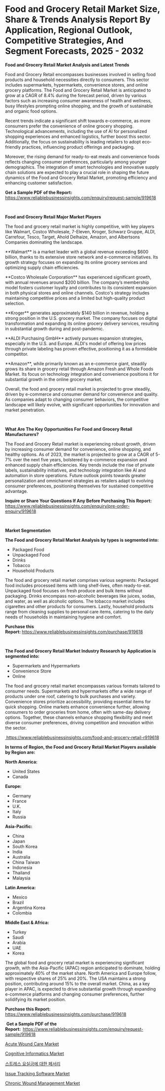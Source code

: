 <p><h1>Food and Grocery Retail Market Size, Share & Trends Analysis Report By Application, Regional Outlook, Competitive Strategies, And Segment Forecasts, 2025 - 2032</h1></p><p><strong>Food and Grocery Retail Market Analysis and Latest Trends</strong></p>
<p><p>Food and Grocery Retail encompasses businesses involved in selling food products and household necessities directly to consumers. This sector includes supermarkets, hypermarkets, convenience stores, and online grocery platforms. The Food and Grocery Retail Market is anticipated to grow at a CAGR of 8.4% during the forecast period, driven by various factors such as increasing consumer awareness of health and wellness, busy lifestyles prompting online shopping, and the growth of sustainable and organic food options. </p><p>Recent trends indicate a significant shift towards e-commerce, as more consumers prefer the convenience of online grocery shopping. Technological advancements, including the use of AI for personalized shopping experiences and enhanced logistics, further boost this sector. Additionally, the focus on sustainability is leading retailers to adopt eco-friendly practices, influencing product offerings and packaging. </p><p>Moreover, the rising demand for ready-to-eat meals and convenience foods reflects changing consumer preferences, particularly among younger demographics. The integration of smart technologies and innovative supply chain solutions are expected to play a crucial role in shaping the future dynamics of the Food and Grocery Retail Market, promoting efficiency and enhancing customer satisfaction.</p></p>
<p><strong>Get a Sample PDF of the Report:&nbsp;</strong> <a href="https://www.reliablebusinessinsights.com/enquiry/request-sample/919618?utm_campaign=97&utm_medium=2&utm_source=Github&utm_content=ia&utm_term=07032025&utm_id=food-and-grocery-retail">https://www.reliablebusinessinsights.com/enquiry/request-sample/919618</a></p>
<p>&nbsp;</p>
<p><strong>Food and Grocery Retail Major Market Players</strong></p>
<p><p>The food and grocery retail market is highly competitive, with key players like Walmart, Costco Wholesale, 7-Eleven, Kroger, Schwarz Gruppe, ALDI, Carrefour, Tesco, Target, Ahold Delhaize, Amazon, and Albertsons Companies dominating the landscape.</p><p>**Walmart** is a market leader with a global revenue exceeding $600 billion, thanks to its extensive store network and e-commerce initiatives. Its growth strategy focuses on expanding its online grocery services and optimizing supply chain efficiencies.</p><p>**Costco Wholesale Corporation** has experienced significant growth, with annual revenues around $200 billion. The company’s membership model fosters customer loyalty and contributes to its consistent expansion in both physical stores and online channels. Costco's strategy includes maintaining competitive prices and a limited but high-quality product selection.</p><p>**Kroger** generates approximately $140 billion in revenue, holding a strong position in the U.S. grocery market. The company focuses on digital transformation and expanding its online grocery delivery services, resulting in substantial growth during and post-pandemic.</p><p>**ALDI Purchasing GmbH** actively pursues expansion strategies, especially in the U.S. and Europe. ALDI's model of offering low prices through private labeling has proven effective, positioning it as a formidable competitor.</p><p>**Amazon**, while primarily known as an e-commerce giant, steadily grows its share in grocery retail through Amazon Fresh and Whole Foods Market. Its focus on technology integration and convenience positions it for substantial growth in the online grocery market.</p><p>Overall, the food and grocery retail market is projected to grow steadily, driven by e-commerce and consumer demand for convenience and quality. As companies adapt to changing consumer behaviors, the competitive landscape will likely evolve, with significant opportunities for innovation and market penetration.</p></p>
<p>&nbsp;</p>
<p><strong>What Are The Key Opportunities For Food and Grocery Retail Manufacturers?</strong></p>
<p><p>The Food and Grocery Retail market is experiencing robust growth, driven by increasing consumer demand for convenience, online shopping, and healthy options. As of 2023, the market is projected to grow at a CAGR of 5-7% over the next five years, bolstered by e-commerce expansion and enhanced supply chain efficiencies. Key trends include the rise of private labels, sustainability initiatives, and technology integration like AI and automation in store operations. Future outlook points towards greater personalization and omnichannel strategies as retailers adapt to evolving consumer preferences, positioning themselves for sustained competitive advantage.</p></p>
<p><strong>Inquire or Share Your Questions If Any Before Purchasing This Report:</strong> <a href="https://www.reliablebusinessinsights.com/enquiry/pre-order-enquiry/919618?utm_campaign=97&utm_medium=2&utm_source=Github&utm_content=ia&utm_term=07032025&utm_id=food-and-grocery-retail">https://www.reliablebusinessinsights.com/enquiry/pre-order-enquiry/919618</a></p>
<p>&nbsp;</p>
<p><strong>Market Segmentation</strong></p>
<p><strong>The Food and Grocery Retail Market Analysis by types is segmented into:</strong></p>
<p><ul><li>Packaged Food</li><li>Unpackaged Food</li><li>Drinks</li><li>Tobacco</li><li>Household Products</li></ul></p>
<p><p>The food and grocery retail market comprises various segments: Packaged food includes processed items with long shelf-lives, often ready-to-eat. Unpackaged food focuses on fresh produce and bulk items without packaging. Drinks encompass non-alcoholic beverages like juices, sodas, and water, as well as alcoholic options. The tobacco market includes cigarettes and other products for consumers. Lastly, household products range from cleaning supplies to personal care items, catering to the daily needs of households in maintaining hygiene and comfort.</p></p>
<p><strong>Purchase this Report:&nbsp;</strong><a href="https://www.reliablebusinessinsights.com/purchase/919618?utm_campaign=97&utm_medium=2&utm_source=Github&utm_content=ia&utm_term=07032025&utm_id=food-and-grocery-retail">https://www.reliablebusinessinsights.com/purchase/919618</a></p>
<p>&nbsp;</p>
<p><strong>The Food and Grocery Retail Market Industry Research by Application is segmented into:</strong></p>
<p><ul><li>Supermarkets and Hypermarkets</li><li>Convenience Store</li><li>Online</li></ul></p>
<p><p>The food and grocery retail market encompasses various formats tailored to consumer needs. Supermarkets and hypermarkets offer a wide range of products under one roof, catering to bulk purchases and variety. Convenience stores prioritize accessibility, providing essential items for quick shopping. Online markets enhance convenience further, allowing consumers to order groceries from home, often with same-day delivery options. Together, these channels enhance shopping flexibility and meet diverse consumer preferences, driving competition and innovation within the sector.</p></p>
<p><a href="https://www.reliablebusinessinsights.com/food-and-grocery-retail-r919618?utm_campaign=97&utm_medium=2&utm_source=Github&utm_content=ia&utm_term=07032025&utm_id=food-and-grocery-retail">&nbsp;https://www.reliablebusinessinsights.com/food-and-grocery-retail-r919618</a></p>
<p><strong>In terms of Region, the Food and Grocery Retail Market Players available by Region are:</strong></p>
<p>
    <p> <strong> North America: </strong>
        <ul>
            <li>United States</li>
            <li>Canada</li>
        </ul>
        </p> 
    <p> <strong> Europe: </strong>
        <ul>
            <li>Germany</li>
            <li>France</li>
            <li>U.K.</li>
            <li>Italy</li>
            <li>Russia</li>
        </ul>
        </p> 
    <p> <strong> Asia-Pacific: </strong>
        <ul>
            <li>China</li>
            <li>Japan</li>
            <li>South Korea</li>
            <li>India</li>
            <li>Australia</li>
            <li>China Taiwan</li>
            <li>Indonesia</li>
            <li>Thailand</li>
            <li>Malaysia</li>
        </ul>
        </p> 
    <p> <strong> Latin America: </strong>
        <ul>
            <li>Mexico</li>
            <li>Brazil</li>
            <li>Argentina Korea</li>
            <li>Colombia</li>
        </ul>
        </p> 
    <p> <strong> Middle East & Africa: </strong>
        <ul>
            <li>Turkey</li>
            <li>Saudi</li>
            <li>Arabia</li>
            <li>UAE</li>
            <li>Korea</li>
        </ul>
    </p>
    </p>
<p><p>The global food and grocery retail market is experiencing significant growth, with the Asia-Pacific (APAC) region anticipated to dominate, holding approximately 40% of the market share. North America and Europe follow, with respective shares of 25% and 20%. The USA maintains a strong position, contributing around 15% to the overall market. China, as a key player in APAC, is expected to drive substantial growth through expanding e-commerce platforms and changing consumer preferences, further solidifying its market position.</p></p>
<p><strong>Purchase this Report: </strong><a href="https://www.reliablebusinessinsights.com/purchase/919618?utm_campaign=97&utm_medium=2&utm_source=Github&utm_content=ia&utm_term=07032025&utm_id=food-and-grocery-retail">https://www.reliablebusinessinsights.com/purchase/919618</a></p>
<p>&nbsp;<strong>Get a Sample PDF of the Report:&nbsp;&nbsp;</strong><a href="https://www.reliablebusinessinsights.com/enquiry/request-sample/919618?utm_campaign=97&utm_medium=2&utm_source=Github&utm_content=ia&utm_term=07032025&utm_id=food-and-grocery-retail">https://www.reliablebusinessinsights.com/enquiry/request-sample/919618</a></p>
<p><strong></strong></p>
<p><p><a href="https://github.com/rvadencho/Market-Research-Report-List-1/blob/main/acute-wound-care-market.md?utm_campaign=97&utm_medium=2&utm_source=Github&utm_content=ia&utm_term=07032025&utm_id=food-and-grocery-retail">Acute Wound Care Market</a></p><p><a href="https://github.com/obajimlaweh59/Market-Research-Report-List-1/blob/main/cognitive-informatics-market.md?utm_campaign=97&utm_medium=2&utm_source=Github&utm_content=ia&utm_term=07032025&utm_id=food-and-grocery-retail">Cognitive Informatics Market</a></p><p><a href="https://github.com/sougarounis/Market-Research-Report-List-7/blob/main/455784442471.md?utm_campaign=97&utm_medium=2&utm_source=Github&utm_content=ia&utm_term=07032025&utm_id=food-and-grocery-retail">스트레스 요실금에 대한 페서리</a></p><p><a href="https://github.com/cordaysamaya/Market-Research-Report-List-1/blob/main/issue-tracking-software-market.md?utm_campaign=97&utm_medium=2&utm_source=Github&utm_content=ia&utm_term=07032025&utm_id=food-and-grocery-retail">Issue Tracking Software Market</a></p><p><a href="https://github.com/muoioconzej8/Market-Research-Report-List-1/blob/main/chronic-wound-management-market.md?utm_campaign=97&utm_medium=2&utm_source=Github&utm_content=ia&utm_term=07032025&utm_id=food-and-grocery-retail">Chronic Wound Management Market</a></p></p>